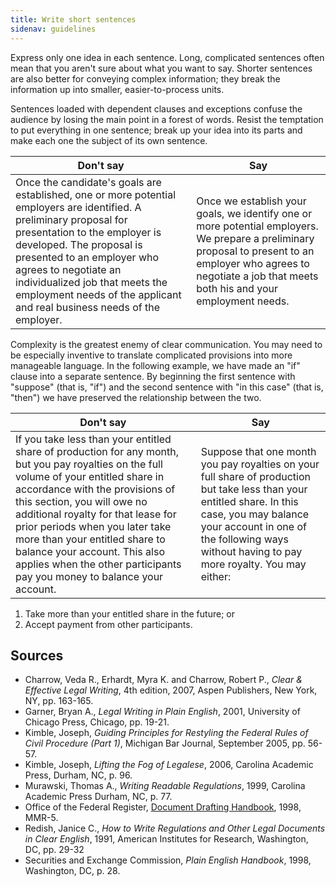 ```yaml
---
title: Write short sentences
sidenav: guidelines
---
```


Express only one idea in each sentence. Long, complicated sentences often mean that you aren't sure about what you want to say. Shorter sentences are also better for conveying complex information; they break the information up into smaller, easier-to-process units.

Sentences loaded with dependent clauses and exceptions confuse the audience by losing the main point in a forest of words. Resist the temptation to put everything in one sentence; break up your idea into its parts and make each one the subject of its own sentence.

Don't say  | Say
---- | ----
Once the candidate's goals are established, one or more potential employers are identified. A preliminary proposal for presentation to the employer is developed. The proposal is presented to an employer who agrees to negotiate an individualized job that meets the employment needs of the applicant and real business needs of the employer. | Once we establish your goals, we identify one or more potential employers. We prepare a preliminary proposal to present to an employer who agrees to negotiate a job that meets both his and your employment needs.

Complexity is the greatest enemy of clear communication. You may need to be especially inventive to translate complicated provisions into more manageable language. In the following example, we have made an "if" clause into a separate sentence. By beginning the first sentence with "suppose" (that is, "if") and the second sentence with "in this case" (that is, "then") we have preserved the relationship between the two.

Don't say | Say
---- | ----
If you take less than your entitled share of production for any month, but you pay royalties on the full volume of your entitled share in accordance with the provisions of this section, you will owe no additional royalty for that lease for prior periods when you later take more than your entitled share to balance your account. This also applies when the other participants pay you money to balance your account. | Suppose that one month you pay royalties on your full share of production but take less than your entitled share. In this case, you may balance your account in one of the following ways without having to pay more royalty. You may either:

1. Take more than your entitled share in the future; or
2. Accept payment from other participants.

## Sources

- Charrow, Veda R., Erhardt, Myra K. and Charrow, Robert P., _Clear & Effective Legal Writing_, 4th edition, 2007, Aspen Publishers, New York, NY, pp. 163-165.
- Garner, Bryan A., _Legal Writing in Plain English_, 2001, University of Chicago Press, Chicago, pp. 19-21.
- Kimble, Joseph, _Guiding Principles for Restyling the Federal Rules of Civil Procedure (Part 1)_, Michigan Bar Journal, September 2005, pp. 56-57.
- Kimble, Joseph, _Lifting the Fog of Legalese_, 2006, Carolina Academic Press, Durham, NC, p. 96.
- Murawski, Thomas A., _Writing Readable Regulations_, 1999, Carolina Academic Press Durham, NC, p. 77.
- Office of the Federal Register, [Document Drafting Handbook](http://www.archives.gov/federal-register/write/handbook/ddh.pdf), 1998, MMR-5.
- Redish, Janice C., _How to Write Regulations and Other Legal Documents in Clear English_, 1991, American Institutes for Research, Washington, DC, pp. 29-32
- Securities and Exchange Commission, _Plain English Handbook_, 1998, Washington, DC, p. 28.
